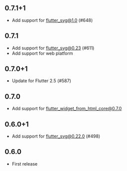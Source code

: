 ## 0.7.1+1

- Add support for flutter_svg@1.0 (#648)

## 0.7.1

- Add support for flutter_svg@0.23 (#611)
- Add support for web platform

## 0.7.0+1

- Update for Flutter 2.5 (#587)

## 0.7.0

- Add support for flutter_widget_from_html_core@0.7.0

## 0.6.0+1

- Add support for flutter_svg@0.22.0 (#498)

## 0.6.0

- First release
